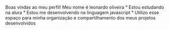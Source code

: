 Boas vindas ao meu perfil!
Meu nome é leonardo oliveira
° Estou estudando na alura 
° Estou me desenvolvendo na linguagem javascript 
° Utilizo esse espaço para minha organização e compartilhamento dos meus projetos desenvolvidos 
